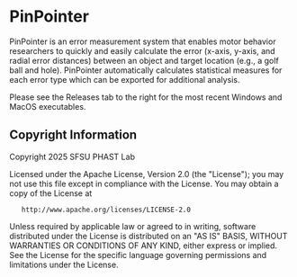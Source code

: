 # PinPointer

PinPointer is an error measurement system that enables motor behavior researchers to quickly and easily calculate 
the error (x-axis, y-axis, and radial error distances) between an object and target location (e.g., a golf ball 
and hole). PinPointer automatically calculates statistical measures for each error type which can be exported for 
additional analysis.

Please see the Releases tab to the right for the most recent Windows and MacOS executables.

## Copyright Information

Copyright 2025 SFSU PHAST Lab

   Licensed under the Apache License, Version 2.0 (the "License");
   you may not use this file except in compliance with the License.
   You may obtain a copy of the License at

       http://www.apache.org/licenses/LICENSE-2.0

   Unless required by applicable law or agreed to in writing, software
   distributed under the License is distributed on an "AS IS" BASIS,
   WITHOUT WARRANTIES OR CONDITIONS OF ANY KIND, either express or implied.
   See the License for the specific language governing permissions and
   limitations under the License.
